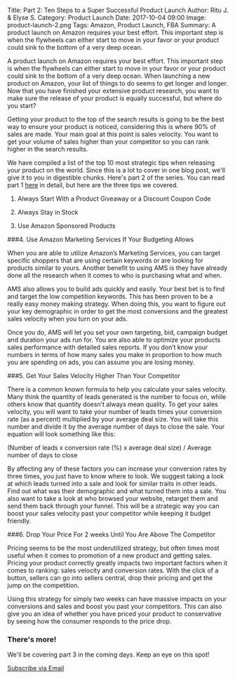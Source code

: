 Title: Part 2: Ten Steps to a Super Successful Product Launch
Author: Ritu J. & Elyse S.
Category: Product Launch
Date: 2017-10-04 09:00
Image: product-launch-2.png
Tags: Amazon, Product Launch, FBA
Summary: A product launch on Amazon requires your best effort. This important step is when the flywheels can either start to move in your favor or your product could sink to the bottom of a very deep ocean.

A product launch on Amazon requires your best effort. This important step is when the flywheels can either start to move in your favor or your product could sink to the bottom of a very deep ocean. When launching a new product on Amazon, your list of things to do seems to get longer and longer. Now that you have finished your extensive product research, you want to make sure the release of your product is equally successful, but where do you start?

Getting your product to the top of the search results is going to be the best way to ensure your product is noticed, considering this is where 90% of sales are made. Your main goal at this point is sales velocity. You want to get your volume of sales higher than your competitor so you can rank higher in the search results.

We have compiled a list of the top 10 most strategic tips when releasing your product on the world. Since this is a lot to cover in one blog post, we'll give it to you in digestible chunks. Here's part 2 of the series. You can read part 1 <a href="https://efficientera.com/blog/2017/10/part-1-ten-steps-to-a-super-successful-product-launch.html">here</a> in detail, but here are the three tips we covered.

1. Always Start With a Product Giveaway or a Discount Coupon Code

2. Always Stay in Stock

3. Use Amazon Sponsored Products


###4. Use Amazon Marketing Services If Your Budgeting Allows

When you are able to utilize Amazon’s Marketing Services, you can target specific shoppers that are using certain keywords or are looking for products similar to yours. Another benefit to using AMS is they have already done all the research when it comes to who is purchasing what and when.

AMS also allows you to build ads quickly and easily. Your best bet is to find and target the low competition keywords. This has been proven to be a really easy money making strategy.  When doing this, you want to figure out your key demographic in order to get the most conversions and the greatest sales velocity when you turn on your ads.

Once you do, AMS will let you set your own targeting, bid, campaign budget and duration your ads run for. You are also able to optimize your products sales performance with detailed sales reports. If you don’t know your numbers in terms of how many sales you make in proportion to how much you are spending on ads, you can assume you are losing money.

###5. Get Your Sales Velocity Higher Than Your Competitor

There is a common known formula to help you calculate your sales velocity. Many think the quantity of leads generated is the number to focus on, while others know that quantity doesn’t always mean quality. To get your sales velocity, you will want to take your number of leads times your conversion rate (as a percent) multiplied by your average deal size. You will take this number and divide it by the average number of days to close the sale. Your equation will look something like this:

(Number of leads x conversion rate (%) x average deal size) / Average number of days to close

By affecting any of these factors you can increase your conversion rates by three times, you just have to know where to look. We suggest taking a look at which leads turned into a sale and look for similar traits in other leads. Find out what was their demographic and what turned them into a sale. You also want to take a look at who browsed your website, retarget them and send them back through your funnel. This will be a strategic way you can boost your sales velocity past your competitor while keeping it budget friendly.

###6. Drop Your Price For 2 weeks Until You Are Above The Competitor

Pricing seems to be the most underutilized strategy, but often times most useful when it comes to promotion of  a new product and getting sales. Pricing your product correctly greatly impacts two important factors when it comes to ranking: sales velocity and conversion rates. With the click of a button, sellers can go into sellers central, drop their pricing and get the jump on the competition.

Using this strategy for simply two weeks can have massive impacts on your conversions and sales and boost you past your competitors. This can also give you an idea of whether you have priced your product to conservative by seeing how the consumer responds to the price drop.


### There's more!

We'll be covering part 3 in the coming days. Keep an eye on this spot!

<a class="btn btn-primary" href="https://efficientera.leadpages.co/leadbox/121f91a73f72a2%3A12c54680e746dc/5687539843203072/" target="_blank">Subscribe via Email</a><script data-leadbox="121f91a73f72a2:12c54680e746dc" data-url="https://efficientera.leadpages.co/leadbox/121f91a73f72a2%3A12c54680e746dc/5687539843203072/" data-config="%7B%7D" type="text/javascript" src="https://efficientera.leadpages.co/leadbox-1468522675.js"></script>




